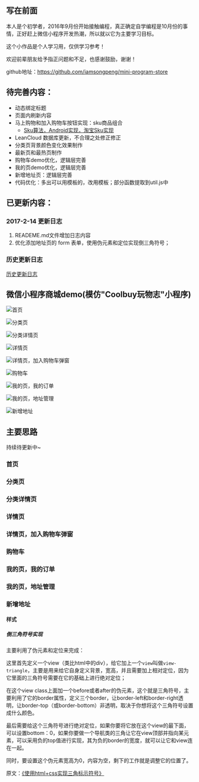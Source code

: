 ## 写在前面

本人是个初学者，2016年9月份开始接触编程，真正确定自学编程是10月份的事情，正好赶上微信小程序开发热潮，所以就以它为主要学习目标。

这个小作品是个人学习用，仅供学习参考！

欢迎前辈朋友给予指正问题和不足，也感谢鼓励，谢谢！

github地址：https://github.com/iamsongpeng/mini-program-store

## 待完善内容：

* 动态绑定标题
* 页面内刷新内容
* 马上购物和加入购物车按钮实现：sku商品组合
    * [Sku算法，Android实现，淘宝Sku实现](https://github.com/DesignPCode/Sku)
* LeanCloud 数据库更新，不合理之处修正修正
* 分类页背景颜色变化效果制作
* 最新页和最热页制作
* 购物车demo优化，逻辑层完善
* 我的页demo优化，逻辑层完善
* 新增地址页：逻辑层完善
* 代码优化：多出可以用模板的，改用模板；部分函数提取到util.js中

## 已更新内容：

### 2017-2-14 更新日志

1. READEME.md文件增加日志内容
2. 优化添加地址页的 form 表单，使用伪元素和定位实现倒三角符号；

### 历史更新日志

[历史更新日志]()

## 微信小程序商城demo(模仿"Coolbuy玩物志"小程序)

![首页](http://odhng6tv1.bkt.clouddn.com/mini-program-store-index.png)

![分类页](http://odhng6tv1.bkt.clouddn.com/mini-program-store-classify.png)

![分类详情页](http://odhng6tv1.bkt.clouddn.com/mini-program-store-classifydetail.png)

![详情页](http://odhng6tv1.bkt.clouddn.com/mini-program-store-detail.png)

![详情页，加入购物车弹窗](http://odhng6tv1.bkt.clouddn.com/mini-program-store-to-cart.png)

![购物车](http://odhng6tv1.bkt.clouddn.com/mini-program-store-cart.png)

![我的页，我的订单](http://odhng6tv1.bkt.clouddn.com/mini-program-store-order.png)

![我的页，地址管理](http://odhng6tv1.bkt.clouddn.com/mini-program-store-address.png)

![新增地址](http://odhng6tv1.bkt.clouddn.com/mini-program-store-add-address01.png)

## 主要思路

持续待更新中~

### 首页
### 分类页
### 分类详情页
### 详情页
### 详情页，加入购物车弹窗
### 购物车
### 我的页，我的订单
### 我的页，地址管理

### 新增地址

#### 样式

##### 倒三角符号实现

主要利用了伪元素和定位来完成：

这里首先定义一个view（类比html中的div），给它加上一个`view`叫做`view-triangle`，主要是用来给它自身定义背景，宽高，并且需要加上相对定位，因为它里面的三角符号需要在它的基础上进行绝对定位；

在这个view class上面加一个before或者after的伪元素，这个就是三角符号，主要利用了它的border属性，定义三个border，让border-left和border-right透明，让border-top（或border-bottom）非透明，取决于你想将这个三角符号设置成什么颜色。

最后需要给这个三角符号进行绝对定位，如果你要将它放在这个view的最下面，可以设置bottom：0，如果你要做一个导航类的三角让它在view顶部并指向某元素，可以采用负的top值进行实现，其为负的border的宽度，就可以让它和view连在一起。

同时，要设置这个伪元素宽高为0，内容为空，剩下的工作就是调整它的位置了。

原文：[《使用html+css实现三角标示符号》](http://www.cnblogs.com/myzhibie/p/4103710.html)
